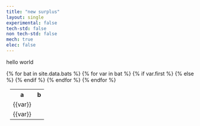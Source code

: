 ```yaml
---
title: "new surplus"
layout: single
experimental: false
tech-std: false
non tech-std: false
mech: true
elec: false
---
```


hello world  

<table style = "margin-left:10px">
  <tr>
    <th> a </th>
    <th> b </th>
  </tr>
  {% for bat in site.data.bats %}
  <tr>
    {% for var in bat %} 
      {% if var.first %}
        <tr>
          <td>{{var}}</td>
        </tr>
      {% else %}
          <td> {{var}} </td>
      {% endif %}
   {% endfor %}   
  </tr>
  {% endfor %}
</table>
